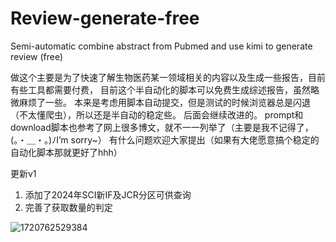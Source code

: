 # Review-generate-free
Semi-automatic combine abstract from Pubmed and use kimi to generate review (free)

做这个主要是为了快速了解生物医药某一领域相关的内容以及生成一些报告，目前有些工具都需要付费，
目前这个半自动化的脚本可以免费生成综述报告，虽然略微麻烦了一些。
本来是考虑用脚本自动提交，但是测试的时候浏览器总是闪退（不太懂爬虫），所以还是半自动的稳定些。
后面会继续改进的。
prompt和download脚本也参考了网上很多博文，就不一一列举了（主要是我不记得了，(。・＿・。)ﾉI’m sorry~）
有什么问题欢迎大家提出（如果有大佬愿意搞个稳定的自动化脚本那就更好了hhh）

更新v1
1. 添加了2024年SCI新IF及JCR分区可供查询
2. 完善了获取数量的判定
   
![1720762529384](https://github.com/user-attachments/assets/a6f96db9-ea5b-427d-92de-5f4b86a14b13)
